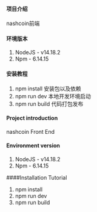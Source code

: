 #### 项目介绍
nashcoin前端

#### 环境版本
1. NodeJS - v14.18.2
2. Npm - 6.14.15

#### 安装教程
1. npm install 安装包以及依赖
2. npm run dev 本地开发环境启动
3. npm run build 代码打包发布




#### Project introduction
nashcoin Front End

#### Environment version
1. NodeJS - v14.18.2
2. Npm - 6.14.15

####Installation Tutorial
1. npm install
2. npm run dev
3. npm run build
